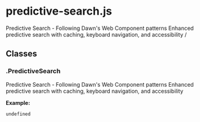 # predictive-search.js

Predictive Search - Following Dawn's Web Component patterns Enhanced predictive search with caching, keyboard navigation, and accessibility /




## Classes


### .PredictiveSearch
Predictive Search - Following Dawn's Web Component patterns Enhanced predictive search with caching, keyboard navigation, and accessibility

**Example:**
```html
undefined
```


